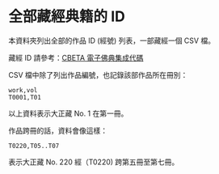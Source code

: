 # 全部藏經典籍的 ID

本資料夾列出全部的作品 ID (經號) 列表，一部藏經一個 CSV 檔。

藏經 ID 請參考：[CBETA 電子佛典集成代碼](http://www.cbeta.org/format/id.php)

CSV 檔中除了列出作品編號，也記錄該部作品所在冊別：

    work,vol
    T0001,T01

以上資料表示大正藏 No. 1 在第一冊。

作品跨冊的話，資料會像這樣：

    T0220,T05..T07

表示大正藏 No. 220 經（T0220) 跨第五冊至第七冊。
